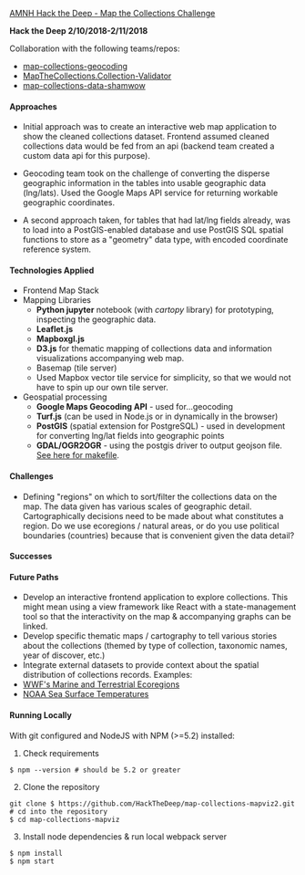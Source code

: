 [AMNH Hack the Deep - Map the Collections Challenge](https://github.com/amnh/HackTheDeep/wiki/Map-The-Collections#background)

**Hack the Deep 2/10/2018-2/11/2018**

Collaboration with the following teams/repos:   
-  [map-collections-geocoding](https://github.com/HackTheDeep/map-collections-geocoding)  
-  [MapTheCollections.Collection-Validator](https://github.com/HackTheDeep/MapTheCollections.Collection-Validator)
- [map-collections-data-shamwow](https://github.com/HackTheDeep/map-collections-data-shamwow)  

####  Approaches  
- Initial approach was to create an interactive web map application to show the cleaned collections dataset.  Frontend assumed cleaned collections data would be fed from an api (backend team created a custom data api for this purpose).  

- Geocoding team took on the challenge of converting the disperse geographic information in the tables into usable geographic data (lng/lats).  Used the Google Maps API service for returning workable geographic coordinates.  
- A second approach taken, for tables that had lat/lng fields already, was to load into a PostGIS-enabled database and use PostGIS SQL spatial functions to store as a "geometry" data type, with encoded coordinate reference system.  

####  Technologies Applied  
-  Frontend Map Stack    
  - Mapping Libraries
    - **Python jupyter** notebook (with *cartopy* library) for prototyping, inspecting the geographic data.
    - **Leaflet.js**  
    - **Mapboxgl.js**  
    - **D3.js** for thematic mapping of collections data and information visualizations accompanying web map.
    - Basemap (tile server)
    - Used Mapbox vector tile service for simplicity, so that we would not have to spin up our own tile server.
- Geospatial processing  
   - **Google Maps Geocoding API** - used for...geocoding
   - **Turf.js** (can be used in Node.js or in dynamically in the browser)  
   - **PostGIS** (spatial extension for PostgreSQL) - used in development for converting lng/lat fields into geographic points  
   - **GDAL/OGR2OGR** - using the postgis driver to output geojson file.  [See here for makefile](https://github.com/HackTheDeep/map-collections-geocoding/blob/master/make-pipeline/Makefile).  

#### Challenges
- Defining "regions" on which to sort/filter the collections data on the map.  The data given has various scales of geographic detail.  Cartographically decisions need to be made about what constitutes a region.  Do we use ecoregions / natural areas, or do you use political boundaries (countries) because that is convenient given the data detail?  

#### Successes  

####  Future Paths  
- Develop an interactive frontend application to explore collections.  This might mean using a view framework like React with a state-management tool so that the interactivity on the map & accompanying graphs can be linked.
- Develop specific thematic maps / cartography to tell various stories about the collections (themed by type of collection, taxonomic names, year of discover, etc.)  
- Integrate external datasets to provide context about the spatial distribution of collections records.  Examples:  
 - [WWF's Marine and Terrestrial Ecoregions](https://www.worldwildlife.org/pages/conservation-science-data-and-tools)  
 - [NOAA Sea Surface Temperatures](https://www.nodc.noaa.gov/General/temperature.html)


#### Running Locally  
With git configured and NodeJS with NPM (>=5.2) installed:
1. Check requirements
```shell
$ npm --version # should be 5.2 or greater
```
2. Clone the repository  
```shell
git clone $ https://github.com/HackTheDeep/map-collections-mapviz2.git  
# cd into the repository
$ cd map-collections-mapviz
```  
3.  Install node dependencies & run local webpack server
```shell
$ npm install  
$ npm start
```
